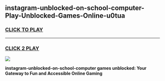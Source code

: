 
## instagram-unblocked-on-school-computer-Play-Unblocked-Games-Online-u0tua
<h3>
<a href="https://premium76.site?title=instagram-unblocked-on-school-computer&ref=25A">CLICK TO PLAY</a></h3>
<hr>

<h3>
<a href="https://premium76.site?title=instagram-unblocked-on-school-computer&ref=25A">CLICK 2 PLAY</a>
  
</h3>

<a href="https://premium76.site?title=instagram-unblocked-on-school-computer&ref=25A"><img src="https://clearcache.store/games.png"></a>


**instagram-unblocked-on-school-computer games unblocked: Your Gateway to Fun and Accessible Online Gaming**
